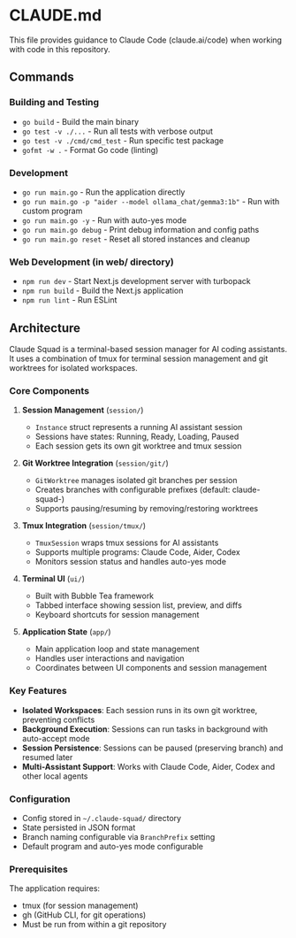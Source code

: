 # CLAUDE.md

This file provides guidance to Claude Code (claude.ai/code) when working with code in this repository.

## Commands

### Building and Testing
- `go build` - Build the main binary
- `go test -v ./...` - Run all tests with verbose output
- `go test -v ./cmd/cmd_test` - Run specific test package
- `gofmt -w .` - Format Go code (linting)

### Development
- `go run main.go` - Run the application directly
- `go run main.go -p "aider --model ollama_chat/gemma3:1b"` - Run with custom program
- `go run main.go -y` - Run with auto-yes mode
- `go run main.go debug` - Print debug information and config paths
- `go run main.go reset` - Reset all stored instances and cleanup

### Web Development (in web/ directory)
- `npm run dev` - Start Next.js development server with turbopack
- `npm run build` - Build the Next.js application
- `npm run lint` - Run ESLint

## Architecture

Claude Squad is a terminal-based session manager for AI coding assistants. It uses a combination of tmux for terminal session management and git worktrees for isolated workspaces.

### Core Components

1. **Session Management** (`session/`)
   - `Instance` struct represents a running AI assistant session
   - Sessions have states: Running, Ready, Loading, Paused
   - Each session gets its own git worktree and tmux session

2. **Git Worktree Integration** (`session/git/`)
   - `GitWorktree` manages isolated git branches per session
   - Creates branches with configurable prefixes (default: claude-squad-)
   - Supports pausing/resuming by removing/restoring worktrees

3. **Tmux Integration** (`session/tmux/`)
   - `TmuxSession` wraps tmux sessions for AI assistants
   - Supports multiple programs: Claude Code, Aider, Codex
   - Monitors session status and handles auto-yes mode

4. **Terminal UI** (`ui/`)
   - Built with Bubble Tea framework
   - Tabbed interface showing session list, preview, and diffs
   - Keyboard shortcuts for session management

5. **Application State** (`app/`)
   - Main application loop and state management
   - Handles user interactions and navigation
   - Coordinates between UI components and session management

### Key Features

- **Isolated Workspaces**: Each session runs in its own git worktree, preventing conflicts
- **Background Execution**: Sessions can run tasks in background with auto-accept mode
- **Session Persistence**: Sessions can be paused (preserving branch) and resumed later
- **Multi-Assistant Support**: Works with Claude Code, Aider, Codex and other local agents

### Configuration

- Config stored in `~/.claude-squad/` directory
- State persisted in JSON format
- Branch naming configurable via `BranchPrefix` setting
- Default program and auto-yes mode configurable

### Prerequisites

The application requires:
- tmux (for session management)
- gh (GitHub CLI, for git operations)
- Must be run from within a git repository